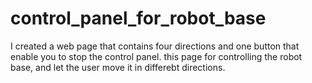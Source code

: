 # control_panel_for_robot_base
I created a web page that contains four directions and one button that enable you to stop the control panel. this page for controlling the robot base, and let the user move it in differebt directions. 
